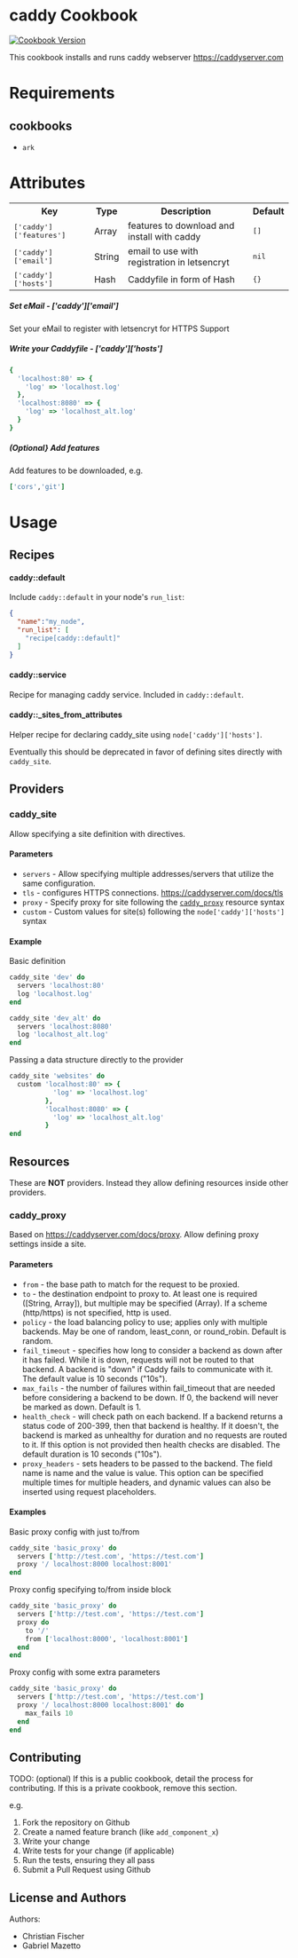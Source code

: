 # caddy Cookbook
[![Cookbook Version](https://img.shields.io/cookbook/v/caddy.svg)](https://supermarket.chef.io/cookbooks/caddy)

This cookbook installs and runs caddy webserver https://caddyserver.com


# Requirements
## cookbooks
- `ark`

# Attributes
<table>
  <tr>
    <th>Key</th>
    <th>Type</th>
    <th>Description</th>
    <th>Default</th>
  </tr>
  <tr>
    <td><tt>['caddy']['features']</tt></td>
    <td>Array</td>
    <td>features to download and install with caddy</td>
    <td><tt>[]</tt></td>
  </tr>
  <tr>
    <td><tt>['caddy']['email']</tt></td>
    <td>String</td>
    <td>email to use with registration in letsencryt</td>
    <td><tt>nil</tt></td>
  </tr>
  <tr>
    <td><tt>['caddy']['hosts']</tt></td>
    <td>Hash</td>
    <td>Caddyfile in form of Hash</td>
    <td><tt>{}</tt></td>
  </tr>
</table>

##### Set eMail - ['caddy']['email']
Set your eMail to register with letsencryt for HTTPS Support

##### Write your Caddyfile - ['caddy']['hosts']
```ruby
{
  'localhost:80' => {
    'log' => 'localhost.log'
  },
  'localhost:8080' => {
    'log' => 'localhost_alt.log'
  }
}
```

##### (Optional} Add features
Add features to be downloaded, e.g.
```ruby
['cors','git']
```

# Usage
## Recipes
#### caddy::default
Include `caddy::default` in your node's `run_list`:

```json
{
  "name":"my_node",
  "run_list": [
    "recipe[caddy::default]"
  ]
}
```

#### caddy::service
Recipe for managing caddy service.  Included in `caddy::default`.

#### caddy::\_sites_from_attributes
Helper recipe for declaring caddy_site using `node['caddy']['hosts']`.

Eventually this should be deprecated in favor of defining sites directly with `caddy_site`.

## Providers
### caddy_site
Allow specifying a site definition with directives.

#### Parameters
* `servers` - Allow specifying multiple addresses/servers that utilize the same configuration.
* `tls` - configures HTTPS connections. https://caddyserver.com/docs/tls
* `proxy` - Specify proxy for site following the [`caddy_proxy`](#caddy_proxy) resource syntax
* `custom` - Custom values for site(s) following the `node['caddy']['hosts']` syntax

#### Example
Basic definition
```ruby
caddy_site 'dev' do
  servers 'localhost:80'
  log 'localhost.log'
end

caddy_site 'dev_alt' do
  servers 'localhost:8080'
  log 'localhost_alt.log'
end
```

Passing a data structure directly to the provider
```ruby
caddy_site 'websites' do
  custom 'localhost:80' => {
           'log' => 'localhost.log'
         },
         'localhost:8080' => {
           'log' => 'localhost_alt.log'
         }
end
```

## Resources
These are **NOT** providers.  Instead they allow defining resources inside other providers.

### caddy_proxy
Based on https://caddyserver.com/docs/proxy.  Allow defining proxy settings inside a site.

#### Parameters
* `from` - the base path to match for the request to be proxied.
* `to` - the destination endpoint to proxy to. At least one is required ([String, Array]), but multiple may be specified (Array). If a scheme (http/https) is not specified, http is used.
* `policy` - the load balancing policy to use; applies only with multiple backends. May be one of random, least_conn, or round_robin. Default is random.
* `fail_timeout` - specifies how long to consider a backend as down after it has failed. While it is down, requests will not be routed to that backend. A backend is "down" if Caddy fails to communicate with it. The default value is 10 seconds ("10s").
* `max_fails` - the number of failures within fail_timeout that are needed before considering a backend to be down. If 0, the backend will never be marked as down. Default is 1.
* `health_check` - will check path on each backend. If a backend returns a status code of 200-399, then that backend is healthy. If it doesn't, the backend is marked as unhealthy for duration and no requests are routed to it. If this option is not provided then health checks are disabled. The default duration is 10 seconds ("10s").
* `proxy_headers` - sets headers to be passed to the backend. The field name is name and the value is value. This option can be specified multiple times for multiple headers, and dynamic values can also be inserted using request placeholders.

#### Examples
Basic proxy config with just to/from
```ruby
caddy_site 'basic_proxy' do
  servers ['http://test.com', 'https://test.com']
  proxy '/ localhost:8000 localhost:8001'
end
```

Proxy config specifying to/from inside block
```ruby
caddy_site 'basic_proxy' do
  servers ['http://test.com', 'https://test.com']
  proxy do
    to '/'
    from ['localhost:8000', 'localhost:8001']
  end
end
```

Proxy config with some extra parameters
```ruby
caddy_site 'basic_proxy' do
  servers ['http://test.com', 'https://test.com']
  proxy '/ localhost:8000 localhost:8001' do
    max_fails 10
  end
end
```

Contributing
------------
TODO: (optional) If this is a public cookbook, detail the process for contributing. If this is a private cookbook, remove this section.

e.g.
1. Fork the repository on Github
2. Create a named feature branch (like `add_component_x`)
3. Write your change
4. Write tests for your change (if applicable)
5. Run the tests, ensuring they all pass
6. Submit a Pull Request using Github

License and Authors
-------------------

Authors:
- Christian Fischer
- Gabriel Mazetto
